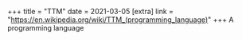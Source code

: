 +++
title = "TTM"
date = 2021-03-05
[extra]
link = "https://en.wikipedia.org/wiki/TTM_(programming_language)"
+++
A programming language

